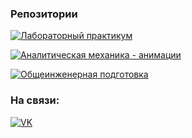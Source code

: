 ### Репозитории

[![Лабораторный практикум](https://img.shields.io/badge/-%D0%9B%D0%B0%D0%B1%D0%BE%D1%80%D0%B0%D1%82%D0%BE%D1%80%D0%BD%D1%8B%D0%B9%20%D0%BF%D1%80%D0%B0%D0%BA%D1%82%D0%B8%D0%BA%D1%83%D0%BC-blue)](https://github.com/ShmakovVladimir/Labs)

[![Аналитическая механика - анимации](https://img.shields.io/badge/-%D0%90%D0%BD%D0%B0%D0%BB%D0%B8%D1%82%D0%B8%D1%87%D0%B5%D1%81%D0%BA%D0%B0%D1%8F%20%D0%BC%D0%B5%D1%85%D0%B0%D0%BD%D0%B8%D0%BA%D0%B0%20--%20%D0%B0%D0%BD%D0%B8%D0%BC%D0%B0%D1%86%D0%B8%D0%B8-blue)](https://github.com/ShmakovVladimir/analytical-mechanics)

[![Общеинженерная подготовка](https://img.shields.io/badge/-%D0%9E%D0%B1%D1%89%D0%B5%D0%B8%D0%BD%D0%B6%D0%B5%D0%BD%D0%B5%D1%80%D0%BD%D0%B0%D1%8F%20%D0%BF%D0%BE%D0%B4%D0%B3%D0%BE%D1%82%D0%BE%D0%B2%D0%BA%D0%B0-blue)](https://github.com/ShmakovVladimir/engineeringUNIVER)

### На связи:

[![VK](https://img.shields.io/badge/-VK-blue?style=for-the-badge&logo=vk)](https://vk.com/kaqtus)

